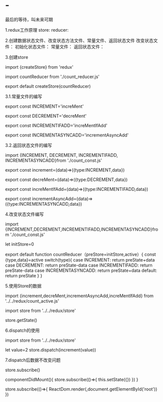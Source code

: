 # -
最后的等待，叫未来可期

1.redux工作原理
store:
reducer:


2.创建数据状态文件、改变状态方法文件、常量文件、返回状态文件
改变状态文件：<!-- count_reducer.js -->
初始化状态文件：<!--store.js-->
常量文件：<!--count_const.js-->
返回状态文件：<!--count_active.js-->

<!-- yarn add redux -->
3.创建store
<!-- 引入redux创建store方法 -->
import {createStore} from  'redux'
<!-- 引入改变状态文件 -->
import countReducer from  './count_reducer.js' <!--这里引入默认暴露的文件--->
<!-- 创建并暴露store -->
export default createStore(countReducer)

3.1.常量文件的编写
<!-- 导出常量 -->
export const INCREMENT='increMent'

export const DECREMENT='decreMent'

export const INCREMENTIFADD='increMentIfAdd' 

export const INCREMENTASYNCADD='incrementAsyncAdd'


3.2.返回状态文件的编写
<!-- 引入常量文件 -->
import {INCREMENT,
    DECREMENT,
    INCREMENTIFADD,
    INCREMENTASYNCADD}from './count_const.js'
<!-- 导出状态 -->
export const increment=(data)=>({type:INCREMENT,data})

export const decreMent=(data)=>({type:DECREMENT,data})

export const increMentIfAdd=(data)=>({type:INCREMENTIFADD,data})

export const incrementAsyncAdd=(data)=>({type:INCREMENTASYNCADD,data})




4.改变状态文件编写
<!-- 引入常量 -->
import {INCREMENT,DECREMENT,INCREMENTIFADD,INCREMENTASYNCADD}from './count_const.js'

<!--初始化默认状态-->
let initStore=0 
<!-- preStore:store当前的状态  active:要改变的状态 -->
export default function countReducer（preStore=initStore,active）{
    <!-- type: 方法 , data:改变成的数据 -->
    const {type,data}=active
    switch(type){
        case INCREMENT:
        <!-- 返回最终的状态结果 -->
            return preState+data
        case DECREMENT:
            return preState-data
        case INCREMENTIFADD:
            return preState-data
        case INCREMENTASYNCADD:
            return preState+data
        default:
            return preState
    }
}


5.使用Store的数据
<!-- 引入常量 -->
import {increment,decreMent,incrementAsyncAdd,increMentIfAdd} from '../../redux/count_active.js'

<!-- 引入初始化的Store数据 -->
import store from '../../redux/store'
<!-- 获取数据的api -->
store.getState()

6.dispatch的使用
<!-- 引入初始化的Store数据 -->
import store from '../../redux/store'
<!-- 设置数据 -->
let value=2
store.dispatch(increment(value))


7.dispatch后数据不改变问题
<!-- 原因：dispatch后数据改变Lee但页面没有渲染出来是因为react不知道
数据发生了改变  所以这里要通知react发生了改变
 -->
 store.subscribe()
 <!-- subscribe在订阅后通知react数据发生了改变，这里有两种方法 -->
 <!-- 1：在生命周期中调用,有一个缺陷就是在所有用到store的地方都要调用 -->
 componentDidMount(){
     store.subscribe(()=>{
         this.setState({})
     })
 }
 <!-- 2:在初始化react的时候调用 index.js文件中 -->
 store.subscribe(()=>{
     ReactDom.render(<App/>,document.getElementById('root'))
 })




